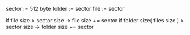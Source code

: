 sector := 512 byte
folder := sector
file := sector

if file size > sector size -> file size += sector
if folder size( files size ) > sector size -> folder size += sector
